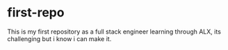 # first-repo
This is my first repository as a full stack engineer
learning through ALX, its challenging but i know i can make it.
